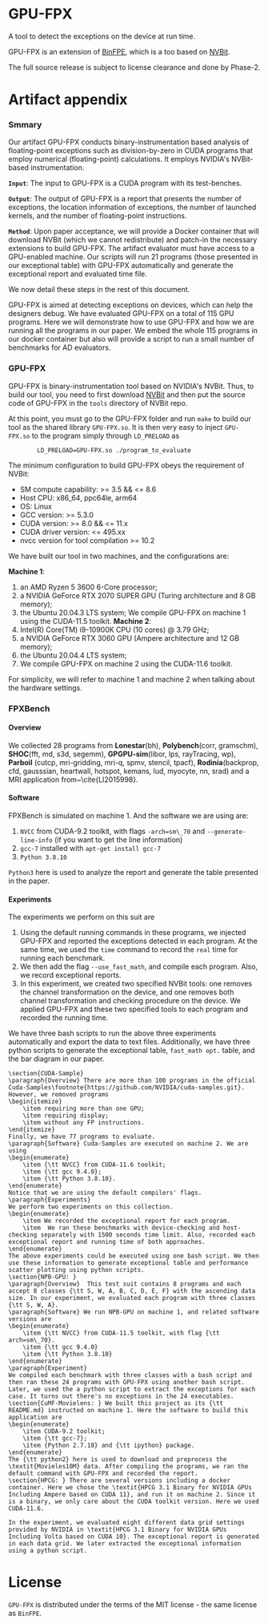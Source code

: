 # GPU-FPX
A tool to detect the exceptions on the device at run time.

GPU-FPX is an extension of [BinFPE](https://github.com/LLNL/BinFPE), which is a too based on [NVBit](https://github.com/NVlabs/NVBit). 

 The full source release is subject to license clearance and done by Phase-2.

# Artifact appendix
### Smmary
Our artifact GPU-FPX conducts binary-instrumentation based analysis of floating-point exceptions such as division-by-zero in CUDA programs that employ numerical (floating-point) calculations. It employs NVIDIA's NVBit-based instrumentation.
		
__`Input`__: The input to GPU-FPX is a CUDA program with its test-benches.
		
__`Output`__: The output of GPU-FPX is a report that presents the number of exceptions, the location information of exceptions, the number of launched kernels, and the number of floating-point instructions.  
		
__`Method`__: Upon paper acceptance, we will provide a Docker container that will download NVBit (which we cannot redistribute) and patch-in the necessary extensions to build GPU-FPX. The artifact evaluator must have access to a GPU-enabled machine. Our scripts will run 21 programs (those presented in our exceptional table) with GPU-FPX automatically and generate the exceptional report and evaluated time file. 

We now detail these steps in the rest of this document.
	
GPU-FPX is aimed at detecting exceptions on devices, which can help the designers debug. We have evaluated GPU-FPX on a total of 115 GPU programs. Here we will demonstrate how to use GPU-FPX and how we are running all the programs in our paper. We embed the whole 115 programs in our docker container but also will provide a script to run a small number of benchmarks for AD evaluators. 
	
	
### GPU-FPX
GPU-FPX is binary-instrumentation tool based on NVIDIA's NVBit. Thus, to build our tool, you need to first download [NVBit](https://github.com/NVlabs/NVBit/releases) and then put the source code of GPU-FPX in the `tools` directory of NVBit repo.

At this point, you must go to the GPU-FPX folder and run `make` to build our tool as the shared library `GPU-FPX.so`. It is then very easy to inject  `GPU-FPX.so` to the program simply through `LD_PRELOAD` as
```
		LD_PRELOAD=GPU-FPX.so ./program_to_evaluate
```
The minimum configuration to build GPU-FPX obeys the requirement of NVBit: 
- SM compute capability: >= 3.5 \&\& <= 8.6
- Host CPU: x86\_64, ppc64le, arm64
- OS: Linux
- GCC version: >= 5.3.0
- CUDA version: >= 8.0 \&\& <= 11.x
- CUDA driver version: <= 495.xx
- nvcc version for tool compilation >= 10.2
	
We have built our tool in two machines, and the configurations are:
	
__Machine 1__:
1. an AMD Ryzen 5 3600 6-Core processor;
2. a NVIDIA GeForce RTX 2070 SUPER GPU (Turing architecture and 8 GB memory);
3. the Ubuntu 20.04.3 LTS system;
We compile GPU-FPX on machine 1 using the CUDA-11.5 toolkit. 
__Machine 2__:
1. Intel(R) Core(TM) i9-10900K CPU (10 cores) @ 3.79 GHz;
2. a NVIDIA GeForce RTX 3060 GPU (Ampere architecture and 12 GB memory);
3. the Ubuntu 20.04.4 LTS system;
4. We compile GPU-FPX on machine 2 using the CUDA-11.6 toolkit. 
	
For simplicity, we will refer to machine 1 and machine 2 when talking about the hardware settings. 
### FPXBench
#### Overview
We collected 28 programs from __Lonestar__(bh), __Polybench__(corr, gramschm), __SHOC__(fft, md, s3d, segemm), __GPGPU-sim__(libor, lps, rayTracing, wp), __Parboil__ (cutcp, mri-gridding, mri-q, spmv, stencil, tpacf), __Rodinia__(backprop, cfd, gausssian, heartwall, hotspot, kemans, lud, myocyte, nn, srad) and a MRI application from~\cite{LI2015998}. 
#### Software
FPXBench is simulated on machine 1. 
And the software we are using are:
1. `NVCC` from CUDA-9.2 toolkit, with flags `-arch=sm\_70` and `--generate-line-info` (if you want to get the line information)
2. `gcc-7` installed with `apt-get install gcc-7`
3. `Python 3.8.10`

`Python3` here is used to analyze the report and generate the table presented in the paper. 
	
#### Experiments
The experiments we perform on this suit are
1. Using the default running commands in these programs, we injected GPU-FPX and reported the exceptions detected in each program. At the same time, we used the `time` command to record the `real` time for running each benchmark.   
2. We then add the flag `--use_fast_math`, and compile each program. Also, we record exceptional reports. 
3. In this experiment, we created two specified NVBit tools: one removes the channel transformation on the device, and one removes both channel transformation and checking procedure on the device. We applied GPU-FPX and these two specified tools to each program and recorded the running time. 

We have three bash scripts to run the above three experiments automatically and export the data to text files. Additionally, we have three python scripts to generate the exceptional table, `fast_math opt.` table, and the bar diagram in our paper. 
	
	\section{CUDA-Sample}
	\paragraph{Overview} There are more than 100 programs in the official Cuda-Samples\footnote{https://github.com/NVIDIA/cuda-samples.git}. However, we removed programs
	\begin{itemize}
		\item requiring more than one GPU;
		\item requiring display;
		\item without any FP instructions.
	\end{itemize} 
	Finally, we have 77 programs to evaluate.
	\paragraph{Software} Cuda-Samples are executed on machine 2. We are using
	\begin{enumerate}
		\item {\tt NVCC} from CUDA-11.6 toolkit;
		\item {\tt gcc 9.4.0}; 
		\item {\tt Python 3.8.10}.
	\end{enumerate} 
	Notice that we are using the default compilers' flags. 
	\paragraph{Experiments}
	We perform two experiments on this collection.
	\begin{enumerate}
		\item We recorded the exceptional report for each program.
		\item  We ran these benchmarks with device-checking and host-checking separately with 1500 seconds time limit. Also, recorded each exceptional report and running time of both approaches.
	\end{enumerate}
	The above experiments could be executed using one bash script. We then use these information to generate exceptional table and performance scatter plotting using python scripts.  
	\section{NPB-GPU: }
	\paragraph{Overview}  This test suit contains 8 programs and each accept 8 classes {\tt S, W, A, B, C, D, E, F} with the ascending data size. In our experiment, we evaluated each program with three classes {\tt S, W, A}.
	\paragraph{Software} We run NPB-GPU on machine 1, and related software versions are
	\begin{enumerate}
		\item {\tt NVCC} from CUDA-11.5 toolkit, with flag {\tt arch=sm\_70}. 
		\item {\tt gcc 9.4.0}
		\item {\tt Python 3.8.10}
	\end{enumerate}
	\paragraph{Experiment}
	We compiled each benchmark with three classes with a bash script and then ran these 24 programs with GPU-FPX using another bash script. Later, we used the a python script to extract the exceptions for each case. It turns out there's no exceptions in the 24 executables.  
	\section{CuMF-Movielens: } We built this project as its {\tt README.md} instructed on machine 1. Here the software to build this application are 
	\begin{enumerate}
		\item CUDA-9.2 toolkit;
		\item {\tt gcc-7};
		\item {Python 2.7.18} and {\tt ipython} package.
	\end{enumerate}
	The {\tt python2} here is used to download and preprocess the \textit{Movieles10M} data. After compiling the programs, we ran the default command with GPU-FPX and recorded the report.  
	\section{HPCG: } There are several versions including a docker container. Here we chose the \textit{HPCG 3.1 Binary for NVIDIA GPUs Including Ampere based on CUDA 11}, and run it on machine 2. Since it is a binary, we only care about the CUDA toolkit version. Here we used CUDA-11.6. 
	
	In the experiment, we evaluated eight different data grid settings provided by NVIDIA in \textit{HPCG 3.1 Binary for NVIDIA GPUs Including Volta based on CUDA 10}. The exceptional report is generated in each data grid. We later extracted the exceptional information using a python script. 


# License 
`GPU-FPX` is distributed under the terms of the MIT license - the same license as `BinFPE`.

